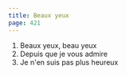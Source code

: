 ```yaml
---
title: Beaux yeux
page: 421
---  
```


1.  Beaux yeux, beau yeux  
2. Depuis que je vous admire  
3. Je n'en suis pas plus heureux  